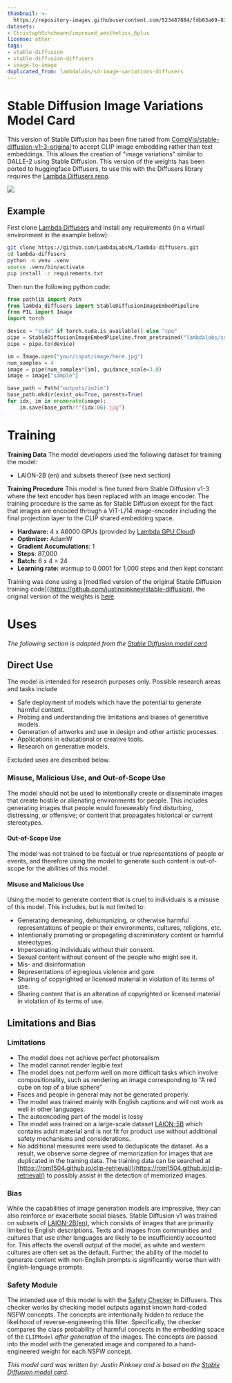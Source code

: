 ```yaml
---
thumbnail: >-
  https://repository-images.githubusercontent.com/523487884/fdb03a69-8353-4387-b5fc-0d85f888a63f
datasets:
- ChristophSchuhmann/improved_aesthetics_6plus
license: other
tags:
- stable-diffusion
- stable-diffusion-diffusers
- image-to-image
duplicated_from: lambdalabs/sd-image-variations-diffusers
---
```


# Stable Diffusion Image Variations Model Card

This version of Stable Diffusion has been fine tuned from [CompVis/stable-diffusion-v1-3-original](https://huggingface.co/CompVis/stable-diffusion-v-1-3-original) to accept CLIP image embedding rather than text embeddings. This allows the creation of "image variations" similar to DALLE-2 using Stable Diffusion. This version of the weights has been ported to huggingface Diffusers, to use this with the Diffusers library requires the [Lambda Diffusers repo](https://github.com/LambdaLabsML/lambda-diffusers).

![](https://raw.githubusercontent.com/justinpinkney/stable-diffusion/main/assets/im-vars-thin.jpg)

## Example

First clone [Lambda Diffusers](https://github.com/LambdaLabsML/lambda-diffusers) and install any requirements (in a virtual environment in the example below):

```bash
git clone https://github.com/LambdaLabsML/lambda-diffusers.git
cd lambda-diffusers
python -m venv .venv
source .venv/bin/activate
pip install -r requirements.txt
```

Then run the following python code:

```python
from pathlib import Path
from lambda_diffusers import StableDiffusionImageEmbedPipeline
from PIL import Image
import torch

device = "cuda" if torch.cuda.is_available() else "cpu"
pipe = StableDiffusionImageEmbedPipeline.from_pretrained("lambdalabs/sd-image-variations-diffusers")
pipe = pipe.to(device)

im = Image.open("your/input/image/here.jpg")
num_samples = 4
image = pipe(num_samples*[im], guidance_scale=3.0)
image = image["sample"]

base_path = Path("outputs/im2im")
base_path.mkdir(exist_ok=True, parents=True)
for idx, im in enumerate(image):
    im.save(base_path/f"{idx:06}.jpg")
```


# Training

**Training Data**
The model developers used the following dataset for training the model:

- LAION-2B (en) and subsets thereof (see next section)

**Training Procedure**
This model is fine tuned from Stable Diffusion v1-3 where the text encoder has been replaced with an image encoder. The training procedure is the same as for Stable Diffusion except for the fact that images are encoded through a ViT-L/14 image-encoder including the final projection layer to the CLIP shared embedding space.

- **Hardware:** 4 x A6000 GPUs (provided by [Lambda GPU Cloud](https://lambdalabs.com/service/gpu-cloud))
- **Optimizer:** AdamW
- **Gradient Accumulations**: 1
- **Steps**: 87,000
- **Batch:** 6 x 4 = 24
- **Learning rate:** warmup to 0.0001 for 1,000 steps and then kept constant

Training was done using a [modified version of the original Stable Diffusion training code]((https://github.com/justinpinkney/stable-diffusion), the original version of the weights is [here](https://huggingface.co/lambdalabs/stable-diffusion-image-conditioned).


# Uses
_The following section is adapted from the [Stable Diffusion model card](https://huggingface.co/CompVis/stable-diffusion-v1-4)_

## Direct Use 
The model is intended for research purposes only. Possible research areas and
tasks include

- Safe deployment of models which have the potential to generate harmful content.
- Probing and understanding the limitations and biases of generative models.
- Generation of artworks and use in design and other artistic processes.
- Applications in educational or creative tools.
- Research on generative models.

Excluded uses are described below.

 ### Misuse, Malicious Use, and Out-of-Scope Use

The model should not be used to intentionally create or disseminate images that create hostile or alienating environments for people. This includes generating images that people would foreseeably find disturbing, distressing, or offensive; or content that propagates historical or current stereotypes.

#### Out-of-Scope Use
The model was not trained to be factual or true representations of people or events, and therefore using the model to generate such content is out-of-scope for the abilities of this model.

#### Misuse and Malicious Use
Using the model to generate content that is cruel to individuals is a misuse of this model. This includes, but is not limited to:

- Generating demeaning, dehumanizing, or otherwise harmful representations of people or their environments, cultures, religions, etc.
- Intentionally promoting or propagating discriminatory content or harmful stereotypes.
- Impersonating individuals without their consent.
- Sexual content without consent of the people who might see it.
- Mis- and disinformation
- Representations of egregious violence and gore
- Sharing of copyrighted or licensed material in violation of its terms of use.
- Sharing content that is an alteration of copyrighted or licensed material in violation of its terms of use.

## Limitations and Bias

### Limitations

- The model does not achieve perfect photorealism
- The model cannot render legible text
- The model does not perform well on more difficult tasks which involve compositionality, such as rendering an image corresponding to “A red cube on top of a blue sphere”
- Faces and people in general may not be generated properly.
- The model was trained mainly with English captions and will not work as well in other languages.
- The autoencoding part of the model is lossy
- The model was trained on a large-scale dataset
  [LAION-5B](https://laion.ai/blog/laion-5b/) which contains adult material
  and is not fit for product use without additional safety mechanisms and
  considerations.
- No additional measures were used to deduplicate the dataset. As a result, we observe some degree of memorization for images that are duplicated in the training data.
  The training data can be searched at [https://rom1504.github.io/clip-retrieval/](https://rom1504.github.io/clip-retrieval/) to possibly assist in the detection of memorized images.

### Bias

While the capabilities of image generation models are impressive, they can also reinforce or exacerbate social biases. 
Stable Diffusion v1 was trained on subsets of [LAION-2B(en)](https://laion.ai/blog/laion-5b/), 
which consists of images that are primarily limited to English descriptions. 
Texts and images from communities and cultures that use other languages are likely to be insufficiently accounted for. 
This affects the overall output of the model, as white and western cultures are often set as the default. Further, the 
ability of the model to generate content with non-English prompts is significantly worse than with English-language prompts.

### Safety Module

The intended use of this model is with the [Safety Checker](https://github.com/huggingface/diffusers/blob/main/src/diffusers/pipelines/stable_diffusion/safety_checker.py) in Diffusers. 
This checker works by checking model outputs against known hard-coded NSFW concepts.
The concepts are intentionally hidden to reduce the likelihood of reverse-engineering this filter.
Specifically, the checker compares the class probability of harmful concepts in the embedding space of the `CLIPModel` *after generation* of the images. 
The concepts are passed into the model with the generated image and compared to a hand-engineered weight for each NSFW concept.


*This model card was written by: Justin Pinkney and is based on the [Stable Diffusion model card](https://huggingface.co/CompVis/stable-diffusion-v1-4).*